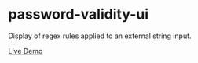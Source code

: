 # password-validity-ui
Display of regex rules applied to an external string input.

[Live Demo](https://stanton-gary.github.io/pasword-validity-ui/TestPage.html)
